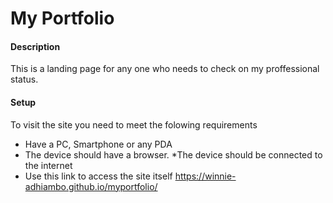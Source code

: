# My Portfolio
#### Description
This is a landing page for any one who needs to check on my proffessional status.

#### Setup
To visit the site you need to meet the folowing requirements
* Have a PC, Smartphone or any PDA
* The device should have a browser. 
*The device should be connected to the internet
* Use this link to access the site itself  https://winnie-adhiambo.github.io/myportfolio/
